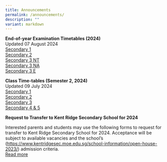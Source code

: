 ```yaml
---
title: Announcements
permalink: /announcements/
description: ""
variant: markdown
---
```

**End-of-year Examination Timetables (2024)**<br>
Updated 07 August 2024 <br>
[Secondary 1](/files/EYE_Timetable_2024_Sec_1.pdf)<br>
[Secondary 2](/files/EYE_TimeTable_2024_Sec_2.pdf)<br>
[Secondary 3 NT](/files/EYE_Timetable_2024_3NT.pdf)<br>
[Secondary 3 NA](/files/EYE_Timetable_2024__3NA.pdf)<br>
[Secondary 3 E](/files/EYE_Timetable_2024_3E.pdf)

**Class Time-tables (Semester 2, 2024)** <br>
Updated 09 July 2024 <br>
[Secondary 1](/files/2024_Sem_2_Class_Timetable_Sec_1_2_July.pdf)<br>
[Secondary 2](/files/2024_Sem_2_Class_Timetable_Sec_2_2_July.pdf)<br>
[Secondary 3](/files/2024_Sem_2_Class_Timetable_Sec_3_3_July.pdf)<br>
[Secondary 4 &amp; 5](/files/2024_Sem_2_Class_Timetable_Sec_45_2_July.pdf)
<br>

**Request to Transfer to Kent Ridge Secondary School for 2024**

Interested parents and students may use the following forms to request for transfer to Kent Ridge Secondary School for 2024. 
Acceptance will be subject to available vacancies and the school’s (https://www.kentridgesec.moe.edu.sg/school-information/open-house-2023/) admission criteria. <br> [Read more](https://kentridgesec.moe.edu.sg/school-information/transfer-in/)